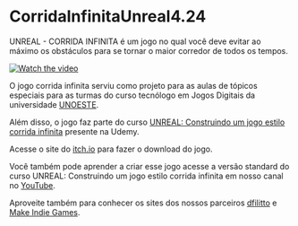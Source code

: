 # CorridaInfinitaUnreal4.24
UNREAL - CORRIDA INFINITA  é um jogo no qual você deve evitar ao máximo os obstáculos para se tornar o maior corredor de todos os tempos.

[![Watch the video](https://i.imgur.com/vKb2F1B.png)](https://youtu.be/YWO6EMCddSk)

O jogo corrida infinita serviu como projeto para as aulas de tópicos especiais  para as turmas do curso tecnólogo em Jogos Digitais da universidade [UNOESTE](http://unoeste.br/).

Além disso, o jogo faz parte do curso [UNREAL: Construindo um jogo estilo corrida infinita](https://www.udemy.com/course/unreal-construindo-um-jogo-estilo-corrida-infinita/?referralCode=F976BF212C45AE70FC31) presente na Udemy.  

Acesse o site do [itch.io](https://danilofilitto.itch.io/unreal-corrida-infinita) para fazer o download do jogo. 

Você também pode aprender a criar esse jogo acesse a versão standard do curso UNREAL: Construindo um jogo estilo corrida infinita em nosso canal no [YouTube](https://www.youtube.com/danilofilittoppr).

Aproveite também para conhecer os sites dos nossos parceiros  [dfilitto](https://dfilitto.com.br/) e [Make Indie Games](https://www.makeindiegames.com.br/).
